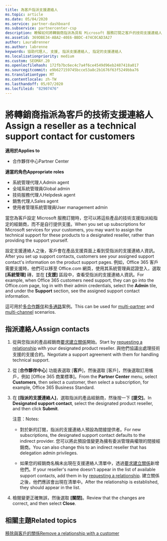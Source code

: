 ```yaml
---
title: 為客戶指派支援連絡人
ms.topic: article
ms.date: 05/04/2020
ms.service: partner-dashboard
ms.subservice: partnercenter-csp
description: 瞭解如何將轉銷商指派為具有 Microsoft 服務訂閱之客戶的技術支援連絡人。
ms.assetid: 369DBE34-ABA2-40E6-BBDC-474C0CAD3A27
author: LauraBrenner
ms.author: labrenne
keywords: 協助代理人, 支援, 指派支援連絡人, 指定的支援連絡人
ms.localizationpriority: medium
ms.custom: SEOMAY.20
ms.openlocfilehash: 172fb7bc6ec4c7a4f6ce4549d96eb2487418a017
ms.sourcegitcommit: e9b627159745bcce53a8c2b1676f63f5249bba76
ms.translationtype: MT
ms.contentlocale: zh-TW
ms.lasthandoff: 05/07/2020
ms.locfileid: "82907476"
---
```

# <a name="assign-a-reseller-as-a-technical-support-contact-for-customers"></a><span data-ttu-id="eb8c6-104">將轉銷商指派為客戶的技術支援連絡人</span><span class="sxs-lookup"><span data-stu-id="eb8c6-104">Assign a reseller as a technical support contact for customers</span></span>

<span data-ttu-id="eb8c6-105">**適用於**</span><span class="sxs-lookup"><span data-stu-id="eb8c6-105">**Applies to**</span></span>

- <span data-ttu-id="eb8c6-106">合作夥伴中心</span><span class="sxs-lookup"><span data-stu-id="eb8c6-106">Partner Center</span></span>

<span data-ttu-id="eb8c6-107">**適當的角色**</span><span class="sxs-lookup"><span data-stu-id="eb8c6-107">**Appropriate roles**</span></span>

- <span data-ttu-id="eb8c6-108">系統管理代理人</span><span class="sxs-lookup"><span data-stu-id="eb8c6-108">Admin agent</span></span>
- <span data-ttu-id="eb8c6-109">全域系統管理員</span><span class="sxs-lookup"><span data-stu-id="eb8c6-109">Global admin</span></span>
- <span data-ttu-id="eb8c6-110">技術服務代理人</span><span class="sxs-lookup"><span data-stu-id="eb8c6-110">Helpdesk agent</span></span>
- <span data-ttu-id="eb8c6-111">銷售代理人</span><span class="sxs-lookup"><span data-stu-id="eb8c6-111">Sales agent</span></span>
- <span data-ttu-id="eb8c6-112">使用者管理系統管理員</span><span class="sxs-lookup"><span data-stu-id="eb8c6-112">User management admin</span></span>

<span data-ttu-id="eb8c6-113">當您為客戶設定 Microsoft 服務訂閱時，您可以將這些產品的技術支援指派給指定的經銷商，而不是自行提供支援。</span><span class="sxs-lookup"><span data-stu-id="eb8c6-113">When you set up subscriptions for Microsoft services for your customers, you may want to assign the technical support for these products to a designated reseller, rather than providing the support yourself.</span></span>

<span data-ttu-id="eb8c6-114">設定支援連絡人之後，客戶會在產品支援頁面上看到受指派的支援連絡人資訊。</span><span class="sxs-lookup"><span data-stu-id="eb8c6-114">After you set up support contacts, customers see your assigned support contact's information on the product support pages.</span></span> <span data-ttu-id="eb8c6-115">例如，Office 365 客戶需要支援時，他們可以移至 Office.com 網頁，使用其系統管理員認證登入，選取 **\[系統管理\]** 磚，並在 **\[支援\]** 區段中，查看受指派的支援連絡人資訊。</span><span class="sxs-lookup"><span data-stu-id="eb8c6-115">For example, when Office 365 customers need support, they can go into the Office.com page, log in with their admin credentials, select the **Admin** tile, and under the **Support** section, see the assigned support contact information.</span></span>

<span data-ttu-id="eb8c6-116">這可用於[多合作夥伴](multipartner.md)和[多通路](multichannel.md)案例。</span><span class="sxs-lookup"><span data-stu-id="eb8c6-116">This can be used for [multi-partner](multipartner.md) and [multi-channel](multichannel.md) scenarios.</span></span> 

<a href="" id="assigncontacts"></a>
## <a name="assign-contacts"></a><span data-ttu-id="eb8c6-117">指派連絡人</span><span class="sxs-lookup"><span data-stu-id="eb8c6-117">Assign contacts</span></span>

1.  <span data-ttu-id="eb8c6-118">從與您指派的產品經銷商[要求建立關係](request-a-relationship-with-a-customer.md)開始。</span><span class="sxs-lookup"><span data-stu-id="eb8c6-118">Start by [requesting a relationship](request-a-relationship-with-a-customer.md) with your designated product reseller.</span></span> <span data-ttu-id="eb8c6-119">與他們協議出處理技術支援的支援合約。</span><span class="sxs-lookup"><span data-stu-id="eb8c6-119">Negotiate a support agreement with them for handling technical support.</span></span>

2.  <span data-ttu-id="eb8c6-120">從 [**合作夥伴中心**] 功能表選取 [**客戶**]，然後選取 [客戶]，然後選取訂用帳戶，例如 [Office 365 商業標準]。</span><span class="sxs-lookup"><span data-stu-id="eb8c6-120">From the **Partner Center** menu, select **Customers**, then select a customer, then select a subscription, for example, Office 365 Business Standard.</span></span>

3.  <span data-ttu-id="eb8c6-121">在 **\[指派的支援連絡人\]**，選取指派的產品經銷商，然後按一下 **\[提交\]**。</span><span class="sxs-lookup"><span data-stu-id="eb8c6-121">In  **Designated support contact**, select the designated product reseller, and then click **Submit**.</span></span> 

    <span data-ttu-id="eb8c6-122">注意：</span><span class="sxs-lookup"><span data-stu-id="eb8c6-122">Notes:</span></span> 
    
    *  <span data-ttu-id="eb8c6-123">對於新的訂閱，指派的支援連絡人預設為間接提供者。</span><span class="sxs-lookup"><span data-stu-id="eb8c6-123">For new subscriptions, the designated support contact defaults to the indirect provider.</span></span> <span data-ttu-id="eb8c6-124">您可以將此預設值變更為擁有委派管理員權限的間接經銷商。</span><span class="sxs-lookup"><span data-stu-id="eb8c6-124">You can also change this to an indirect reseller that has delegation admin privileges.</span></span>
    
    *  <span data-ttu-id="eb8c6-125">如果您的經銷商名稱未出現在支援連絡人清單中，透過[要求建立關係](request-a-relationship-with-a-customer.md)新增他們。</span><span class="sxs-lookup"><span data-stu-id="eb8c6-125">If your reseller's name doesn't appear in the list of available support contacts, add them in by [requesting a relationship](request-a-relationship-with-a-customer.md).</span></span> <span data-ttu-id="eb8c6-126">建立關係之後，他們應該會出現在清單中。</span><span class="sxs-lookup"><span data-stu-id="eb8c6-126">After the relationship is established, they should appear in the list.</span></span>  

4.  <span data-ttu-id="eb8c6-127">檢閱變更正確無誤，然後選取 **\[關閉\]**。</span><span class="sxs-lookup"><span data-stu-id="eb8c6-127">Review that the changes are correct, and then select **Close**.</span></span>

## <a name="related-topics"></a><span data-ttu-id="eb8c6-128">相關主題</span><span class="sxs-lookup"><span data-stu-id="eb8c6-128">Related topics</span></span>

[<span data-ttu-id="eb8c6-129">移除與客戶的關係</span><span class="sxs-lookup"><span data-stu-id="eb8c6-129">Remove a relationship with a customer</span></span>](remove-a-relationship.md)
